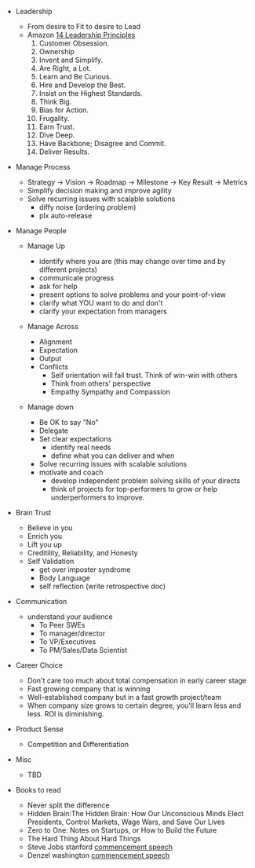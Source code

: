 * Leadership
  - From desire to Fit to desire to Lead
  - Amazon [14 Leadership Principles](https://www.inc.com/peter-economy/the-14-amazon-leadership-principles-that-can-lead-you-your-business-to-tremendous-success.html) <!--fold-->
    1. Customer Obsession.
    2. Ownership
    3. Invent and Simplify.
    4. Are Right, a Lot.
    5. Learn and Be Curious.
    6. Hire and Develop the Best.
    7. Insist on the Highest Standards.
    8. Think Big.
    9. Bias for Action.
    10. Frugality.
    11. Earn Trust.
    12. Dive Deep.
    13. Have Backbone; Disagree and Commit.
    14. Deliver Results.

* Manage Process
  - Strategy -> Vision -> Roadmap -> Milestone -> Key Result -> Metrics
  - Simplify decision making and improve agility
  - Solve recurring issues with scalable solutions 
    - diffy noise (ordering problem)
    - plx auto-release
  
* Manage People
  - Manage Up
    - identify where you are (this may change over time and by different projects) 
    - communicate progress
    - ask for help
    - present options to solve problems and your point-of-view
    - clarify what YOU want to do and don't
    - clarify your expectation from managers

  - Manage Across
    - Alignment
    - Expectation
    - Output
    - Conflicts
      - Self orientation will fail trust. Think of win-win with others
      - Think from others' perspective
      - Empathy Sympathy and Compassion

  - Manage down
    - Be OK to say "No"
    - Delegate
    - Set clear expectations
      - identify real needs
      - define what you can deliver and when 
    - Solve recurring issues with scalable solutions 
    - motivate and coach
      - develop independent problem solving skills of your directs
      - think of projects for top-performers to grow or help underperformers to improve.

* Brain Trust
  - Believe in you
  - Enrich you
  - Lift you up
  - Creditility, Reliability, and Honesty
  - Self Validation
    - get over imposter syndrome
    - Body Language
    - self reflection (write retrospective doc)

* Communication
  - understand your audience 
    - To Peer SWEs
    - To manager/director
    - To VP/Executives
    - To PM/Sales/Data Scientist

* Career Choice
  - Don't care too much about total compensation in early career stage
  - Fast growing company that is winning
  - Well-established company but in a fast growth project/team
  - When company size grows to certain degree, you'll learn less and less. ROI is diminishing.

* Product Sense
  - Competition and Differentiation


* Misc
  - TBD

* Books to read
  - Never split the difference
  - Hidden Brain:The Hidden Brain: How Our Unconscious Minds Elect Presidents, Control Markets, Wage Wars, and Save Our Lives
  - Zero to One: Notes on Startups, or How to Build the Future
  - The Hard Thing About Hard Things
  - Steve Jobs stanford [commencement speech](https://www.youtube.com/watch?v=UF8uR6Z6KLc)
  - Denzel washington [commencement speech](https://www.rev.com/blog/transcripts/denzel-washington-fall-forward-commencement-speech-transcript) 